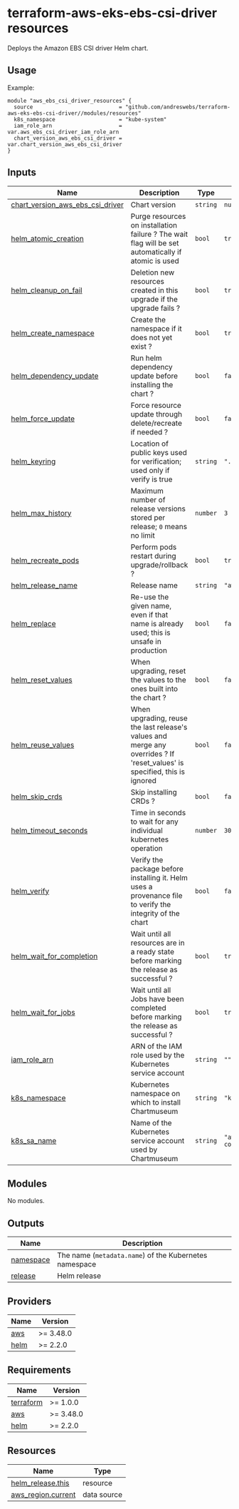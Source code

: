 # terraform-aws-eks-ebs-csi-driver resources

[//]: # (BEGIN_TF_DOCS)
Deploys the Amazon EBS CSI driver Helm chart.

## Usage

Example:

```hcl
module "aws_ebs_csi_driver_resources" {
  source                           = "github.com/andreswebs/terraform-aws-eks-ebs-csi-driver//modules/resources"
  k8s_namespace                    = "kube-system"
  iam_role_arn                     = var.aws_ebs_csi_driver_iam_role_arn
  chart_version_aws_ebs_csi_driver = var.chart_version_aws_ebs_csi_driver
}
```



## Inputs

| Name | Description | Type | Default | Required |
|------|-------------|------|---------|:--------:|
| <a name="input_chart_version_aws_ebs_csi_driver"></a> [chart\_version\_aws\_ebs\_csi\_driver](#input\_chart\_version\_aws\_ebs\_csi\_driver) | Chart version | `string` | `null` | no |
| <a name="input_helm_atomic_creation"></a> [helm\_atomic\_creation](#input\_helm\_atomic\_creation) | Purge resources on installation failure ? The wait flag will be set automatically if atomic is used | `bool` | `true` | no |
| <a name="input_helm_cleanup_on_fail"></a> [helm\_cleanup\_on\_fail](#input\_helm\_cleanup\_on\_fail) | Deletion new resources created in this upgrade if the upgrade fails ? | `bool` | `true` | no |
| <a name="input_helm_create_namespace"></a> [helm\_create\_namespace](#input\_helm\_create\_namespace) | Create the namespace if it does not yet exist ? | `bool` | `true` | no |
| <a name="input_helm_dependency_update"></a> [helm\_dependency\_update](#input\_helm\_dependency\_update) | Run helm dependency update before installing the chart ? | `bool` | `false` | no |
| <a name="input_helm_force_update"></a> [helm\_force\_update](#input\_helm\_force\_update) | Force resource update through delete/recreate if needed ? | `bool` | `false` | no |
| <a name="input_helm_keyring"></a> [helm\_keyring](#input\_helm\_keyring) | Location of public keys used for verification; used only if verify is true | `string` | `".gnupg/pubring.gpg"` | no |
| <a name="input_helm_max_history"></a> [helm\_max\_history](#input\_helm\_max\_history) | Maximum number of release versions stored per release; `0` means no limit | `number` | `3` | no |
| <a name="input_helm_recreate_pods"></a> [helm\_recreate\_pods](#input\_helm\_recreate\_pods) | Perform pods restart during upgrade/rollback ? | `bool` | `true` | no |
| <a name="input_helm_release_name"></a> [helm\_release\_name](#input\_helm\_release\_name) | Release name | `string` | `"aws-ebs-csi-driver"` | no |
| <a name="input_helm_replace"></a> [helm\_replace](#input\_helm\_replace) | Re-use the given name, even if that name is already used; this is unsafe in production | `bool` | `false` | no |
| <a name="input_helm_reset_values"></a> [helm\_reset\_values](#input\_helm\_reset\_values) | When upgrading, reset the values to the ones built into the chart ? | `bool` | `false` | no |
| <a name="input_helm_reuse_values"></a> [helm\_reuse\_values](#input\_helm\_reuse\_values) | When upgrading, reuse the last release's values and merge any overrides ? If 'reset\_values' is specified, this is ignored | `bool` | `false` | no |
| <a name="input_helm_skip_crds"></a> [helm\_skip\_crds](#input\_helm\_skip\_crds) | Skip installing CRDs ? | `bool` | `false` | no |
| <a name="input_helm_timeout_seconds"></a> [helm\_timeout\_seconds](#input\_helm\_timeout\_seconds) | Time in seconds to wait for any individual kubernetes operation | `number` | `300` | no |
| <a name="input_helm_verify"></a> [helm\_verify](#input\_helm\_verify) | Verify the package before installing it. Helm uses a provenance file to verify the integrity of the chart | `bool` | `false` | no |
| <a name="input_helm_wait_for_completion"></a> [helm\_wait\_for\_completion](#input\_helm\_wait\_for\_completion) | Wait until all resources are in a ready state before marking the release as successful ? | `bool` | `true` | no |
| <a name="input_helm_wait_for_jobs"></a> [helm\_wait\_for\_jobs](#input\_helm\_wait\_for\_jobs) | Wait until all Jobs have been completed before marking the release as successful ? | `bool` | `true` | no |
| <a name="input_iam_role_arn"></a> [iam\_role\_arn](#input\_iam\_role\_arn) | ARN of the IAM role used by the Kubernetes service account | `string` | `""` | no |
| <a name="input_k8s_namespace"></a> [k8s\_namespace](#input\_k8s\_namespace) | Kubernetes namespace on which to install Chartmuseum | `string` | `"kube-system"` | no |
| <a name="input_k8s_sa_name"></a> [k8s\_sa\_name](#input\_k8s\_sa\_name) | Name of the Kubernetes service account used by Chartmuseum | `string` | `"aws-ebs-csi-controller"` | no |

## Modules

No modules.

## Outputs

| Name | Description |
|------|-------------|
| <a name="output_namespace"></a> [namespace](#output\_namespace) | The name (`metadata.name`) of the Kubernetes namespace |
| <a name="output_release"></a> [release](#output\_release) | Helm release |

## Providers

| Name | Version |
|------|---------|
| <a name="provider_aws"></a> [aws](#provider\_aws) | >= 3.48.0 |
| <a name="provider_helm"></a> [helm](#provider\_helm) | >= 2.2.0 |

## Requirements

| Name | Version |
|------|---------|
| <a name="requirement_terraform"></a> [terraform](#requirement\_terraform) | >= 1.0.0 |
| <a name="requirement_aws"></a> [aws](#requirement\_aws) | >= 3.48.0 |
| <a name="requirement_helm"></a> [helm](#requirement\_helm) | >= 2.2.0 |

## Resources

| Name | Type |
|------|------|
| [helm_release.this](https://registry.terraform.io/providers/hashicorp/helm/latest/docs/resources/release) | resource |
| [aws_region.current](https://registry.terraform.io/providers/hashicorp/aws/latest/docs/data-sources/region) | data source |

[//]: # (END_TF_DOCS)
